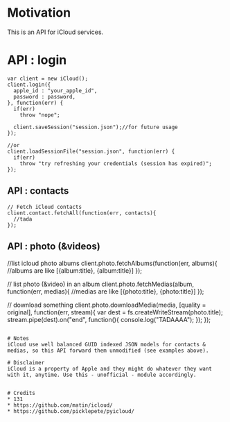 # Motivation
This is an API for iCloud services.

# API : login
```
var client = new iCloud();
client.login({
  apple_id : "your_apple_id",
  password : password,
}, function(err) {
  if(err)
    throw "nope";

  client.saveSession("session.json");//for future usage
});

//or
client.loadSessionFile("session.json", function(err) {
  if(err)
    throw "try refreshing your credentials (session has expired)";
});

```

## API : contacts
```
// Fetch iCloud contacts
client.contact.fetchAll(function(err, contacts){
  //tada
});
```

## API : photo (&videos)
//list icloud photo albums
client.photo.fetchAlbums(function(err, albums){
  //albums are like [{album:title}, {album:title}]
});

// list photo (&video) in an album
client.photo.fetchMedias(album, function(err, medias){
  //medias are like [{photo:title}, {photo:title}]
});


// download something
client.photo.downloadMedia(media, [quality = original], function(err, stream){
  var dest = fs.createWriteStream(photo.title);
  stream.pipe(dest).on("end", function(){
    console.log("TADAAAA");
  });
});

```

# Notes
iCloud use well balanced GUID indexed JSON models for contacts & medias, so this API forward them unmodified (see examples above).

# Disclaimer
iCloud is a property of Apple and they might do whatever they want with it, anytime. Use this - unofficial - module accordingly.


# Credits
* 131
* https://github.com/matin/icloud/
* https://github.com/picklepete/pyicloud/


